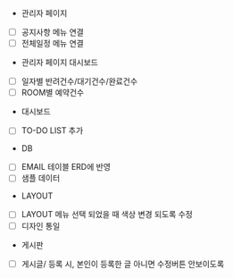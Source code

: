 - 관리자 페이지
- [ ] 공지사항 메뉴 연결
- [ ] 전체일정 메뉴 연결

- 관리자 페이지 대시보드
- [ ] 일자별 반려건수/대기건수/완료건수
- [ ] ROOM별 예약건수

- 대시보드
- [ ] TO-DO LIST 추가

- DB
- [ ] EMAIL 테이블 ERD에 반영
- [ ] 샘플 데이터

- LAYOUT
- [ ] LAYOUT 메뉴 선택 되었을 때 색상 변경 되도록 수정
- [ ] 디자인 통일

- 게시판
- [ ] 게시글/ 등록 시, 본인이 등록한 글 아니면 수정버튼 안보이도록 
